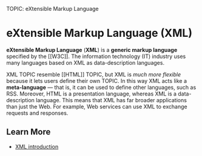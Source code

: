 TOPIC: eXtensible Markup Language

# eXtensible Markup Language (XML)

**eXtensible Markup Language** (**XML**) is a **generic markup language** specified by the [[W3C]].
The information technology (IT) industry uses many languages based on XML as data-description languages.

XML TOPIC resemble [[HTML]] TOPIC, but XML is *much more flexible* because it lets users define their
own TOPIC. In this way XML acts like a **meta-language** — that is, it can be used to define other languages,
such as RSS. Moreover, HTML is a presentation language, whereas XML is a data-description language.
This means that XML has far broader applications than just the Web. For example, Web services can
use XML to exchange requests and responses.

## Learn More

- [XML introduction](https://wiki.developer.mozilla.org/en-US/docs/XML_Introduction)
